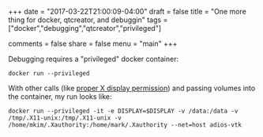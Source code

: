 +++
date = "2017-03-22T21:00:09-04:00"
draft = false
title = "One more thing for docker, qtcreator, and debuggin"
tags = ["docker","debugging","qtcreator","privileged"]

comments = false
share = false
menu = "main"
+++

Debugging requires a "privileged" docker container:

~~~~
docker run --privileged
~~~~

With other calls (like [proper X display permission](/post/2017-03-19-docker-x2go/)) and passing volumes
into the container, my run looks like:

~~~~
docker run --privileged -it -e DISPLAY=$DISPLAY -v /data:/data -v /tmp/.X11-unix:/tmp/.X11-unix -v /home/mkim/.Xauthority:/home/mark/.Xauthority --net=host adios-vtk
~~~~